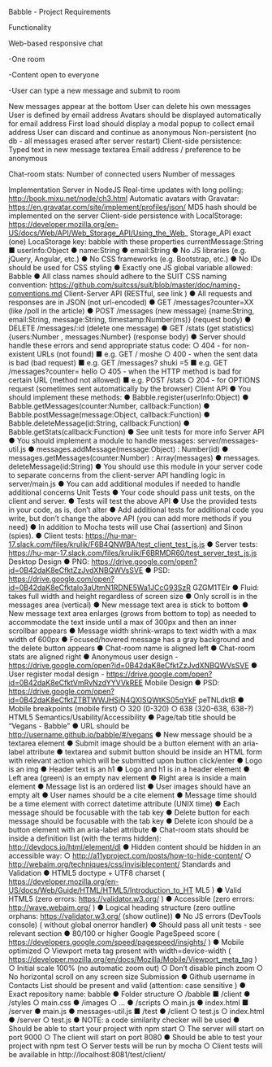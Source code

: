 Babble - Project Requirements

Functionality

Web-based responsive chat

 -One room
 
 -Content open to everyone
 
 -User can type a new message and submit to room
 
 New messages appear at the bottom
 User can delete his own messages
 User is defined by email address
 Avatars should be displayed automatically for email address
 First load should display a modal popup to collect email address
 User can discard and continue as anonymous
 Non-persistent (no db - all messages erased after server restart)
 Client-side persistence:
 Typed text in new message textarea
 Email address / preference to be anonymous
 
 Chat-room stats:
  Number of connected users
  Number of messages
  
 Implementation
  Server in NodeJS
  Real-time updates with long polling: http://book.mixu.net/node/ch3.html
  Automatic avatars with Gravatar: https://en.gravatar.com/site/implement/profiles/json/
  MD5 hash should be implemented on the server
  Client-side persistence with LocalStorage:
  https://developer.mozilla.org/en-US/docs/Web/API/Web_Storage_API/Using_the_Web_
 Storage_API
  exact (one) LocaStorage key: babble with these properties
  currentMessage:String
■ userInfo:Object
● name:String
● email:String
● No JS libraries (e.g. jQuery, Angular, etc.)
● No CSS frameworks (e.g. Bootstrap, etc.)
● No IDs should be used for CSS styling
● Exactly one JS global variable allowed: Babble
● All class names should adhere to the SUIT CSS naming convention:
https://github.com/suitcss/suit/blob/master/doc/naming-conventions.md
Client-Server API (RESTful, see link )
● All requests and responses are in JSON (not url-encoded)
● GET /messages?counter=XX (like /poll in the article)
● POST /messages (new message)
{name:String, email:String, message:String,
timestamp:Number(ms)} (request body)
● DELETE /messages/:id (delete one message)
● GET /stats (get statistics)
{users:Number , messages:Number} (response body)
● Server should handle these errors and send appropriate status code:
○ 404 - for non-existent URLs (not found)
■ e.g. GET / moshe
○ 400 - when the sent data is bad (bad request)
■ e.g. GET /messages? shuki =5
■ e.g. GET /messages?counter= hello
○ 405 - when the HTTP method is bad for certain URL (method not allowed)
■ e.g. POST /stats
○ 204 - for OPTIONS request (sometimes sent automatically by the browser)
Client API
● You should implement these methods:
● Babble.register(userInfo:Object)
● Babble.getMessages(counter:Number, callback:Function)
● Babble.postMessage(message:Object, callback:Function)
● Babble.deleteMessage(id:String, callback:Function)
● Babble.getStats(callback:Function)
● See unit tests for more info
Server API
● You should implement a module to handle messages: server/messages-util.js
● messages.addMessage(message:Object) : Number(id)
● messages.getMessages(counter:Number) : Array(messages)
● messages. deleteMessage(id:String)
● You should use this module in your server code to separate concerns from the
client-server API handling logic in server/main.js
● You can add additional modules if needed to handle additional concerns
Unit Tests
● Your code should pass unit tests, on the client and server.
● Tests will test the above API
● Use the provided tests in your code, as is, don’t alter
● Add additional tests for additional code you write, but don’t change the above API (you
can add more methods if you need)
● In addition to Mocha tests will use Chai (assertion) and Sinon (spies).
● Client tests: https://hu-mar-17.slack.com/files/krulik/F6B4QNWBA/test_client_test_js.js
● Server tests: https://hu-mar-17.slack.com/files/krulik/F6BRMDR60/test_server_test_js.js
Desktop Design
● PNG: https://drive.google.com/open?id=0B42daK8eCfktZzJvdXNBQWVsSVE
● PSD:
https://drive.google.com/open?id=0B42daK8eCfktalo3aUtmN1RDNE5Wa1JCcG93SzR
GZGM1TElr
● Fluid: takes full width and height regardless of screen size
● Only scroll is in the messages area (vertical)
● New message text area is stick to bottom
● New message text area enlarges (grows from bottom to top) as needed to accommodate
the text inside until a max of 300px and then an inner scrollbar appears
● Message width shrink-wraps to text width with a max width of 600px
● Focused/hovered message has a gray background and the delete button appears
● Chat-room name is aligned left
● Chat-room stats are aligned right
● Anonymous user design -
https://drive.google.com/open?id=0B42daK8eCfktZzJvdXNBQWVsSVE
● User register modal design -
https://drive.google.com/open?id=0B42daK8eCfktVmRvNzdYYVVkREE
Mobile Design
● PSD:
https://drive.google.com/open?id=0B42daK8eCfktZTBTWWJHSjN4QXlSQWtKS05qYkF
peTNLdktB
● Mobile breakpoints (mobile first)
○ 320 (0-320)
○ 638 (320-638, 638-?)
HTML5 Semantics/Usability/Accessibility
● Page/tab title should be “Vegans - Babble”
● URL should be http://username.github.io/babble/#/vegans
● New message should be a textarea element
● Submit image should be a button element with an aria-label attribute
● textarea and submit button should be inside an HTML form with relevant action which
will be submitted upon button click/enter
● Logo is an img
● Header text is an h1
● Logo and h1 is in a header element
● Left area (green) is an empty nav element
● Right area is inside a main element
● Message list is an ordered list
● User images should have an empty alt
● User names should be a cite element
● Message time should be a time element with correct datetime attribute (UNIX time)
● Each message should be focusable with the tab key
● Delete button for each message should be focusable with the tab key
● Delete icon should be a button element with an aria-label attribute
● Chat-room stats should be inside a definition list (with the terms hidden):
http://devdocs.io/html/element/dl
● Hidden content should be hidden in an accessible way:
○ http://a11yproject.com/posts/how-to-hide-content/
○ http://webaim.org/techniques/css/invisiblecontent/
Standards and Validation
● HTML5 doctype + UTF8 charset
( https://developer.mozilla.org/en-US/docs/Web/Guide/HTML/HTML5/Introduction_to_HT
ML5 )
● Valid HTML5 (zero errors: https://validator.w3.org/ )
● Accessible (zero errors: http://wave.webaim.org/ )
● Logical heading structure (zero outline orphans: https://validator.w3.org/ (show outline))
● No JS errors (DevTools console) ( without global onerror handler)
● Should pass all unit tests - see relevant section
● 80/100 or higher Google PageSpeed score
( https://developers.google.com/speed/pagespeed/insights/ )
● Mobile optimized
○ Viewport meta tag present with width=device-width
( https://developer.mozilla.org/en/docs/Mozilla/Mobile/Viewport_meta_tag )
○ Initial scale 100% (no automatic zoom out)
○ Don’t disable pinch zoom
○ No horizontal scroll on any screen size
Submission
● Github username in Contacts List should be present and valid (attention: case sensitive )
● Exact repository name: babble
● Folder structure
○ /babble
■ /client
● /styles
○ main.css
● /images
○ ...
● /scripts
○ main.js
● index.html
■ /server
● main.js
● messages-util.js
■ /test
● /client
○ test.js
○ index.html
● /server
○ test.js
● NOTE: a code similarity checker will be used
● Should be able to start your project with npm start
○ The server will start on port 9000
○ The client will start on port 8080
● Should be able to test your project with npm test
○ Server tests will be run by mocha
○ Client tests will be available in http://localhost:8081/test/client/
